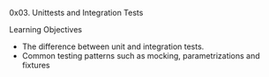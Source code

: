 0x03. Unittests and Integration Tests

Learning Objectives
- The difference between unit and integration tests.
- Common testing patterns such as mocking, parametrizations and fixtures
